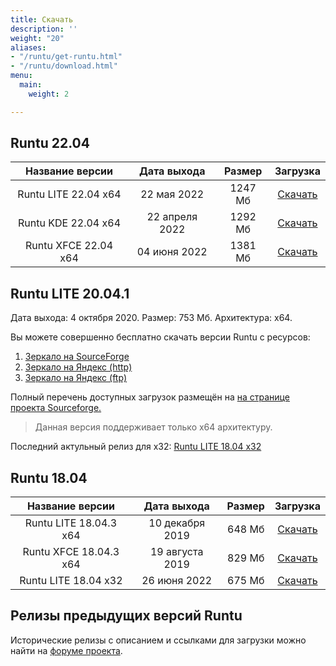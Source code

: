 ```yaml
---
title: Скачать
description: ''
weight: "20"
aliases:
- "/runtu/get-runtu.html"
- "/runtu/download.html"
menu:
  main:
    weight: 2

---
```

## Runtu 22.04

| Название версии | Дата выхода | Размер | Загрузка |
| :---: | :---: | :---: | :---: |
| Runtu LITE 22.04 x64 | 22 мая 2022 | 1247 Мб | [Скачать](https://sourceforge.net/projects/runtu/files/runtu%2022.04/LITE/runtu-lite-22.04-amd64_20220522.iso/download) |
| Runtu KDE 22.04 x64 | 22 апреля 2022 | 1292 Мб | [Скачать](https://sourceforge.net/projects/runtu/files/runtu%2022.04/KDE/runtu-kde-22.04-amd64_20220422.iso/download) |
| Runtu XFCE 22.04 x64 | 04 июня 2022 | 1381 Мб | [Скачать](https://sourceforge.net/projects/runtu/files/runtu%2022.04/XFCE/runtu-xfce-22.04-amd64_20220604.iso/download) |

## Runtu LITE 20.04.1

Дата выхода: 4 октября 2020. Размер: 753 Мб. Архитектура: х64.

Вы можете совершенно бесплатно скачать версии Runtu с ресурсов:

1. [Зеркало на SourceForge](https://sourceforge.net/projects/runtu/files/runtu%2020.04/LITE/runtu-lite-20.04.1-amd64_202010.iso/download)
2. [Зеркало на Яндекс (http)](https://mirror.yandex.ru/runtu/runtu%2020.04/LITE/runtu-lite-20.04.1-amd64_202010.iso)
3. [Зеркало на Яндекс (ftp)](ftp://mirror.yandex.ru/runtu/runtu%2020.04/LITE/runtu-lite-20.04.1-amd64_202010.iso)

Полный перечень доступных загрузок размещён на [на странице проекта Sourceforge.](https://sourceforge.net/projects/runtu/files/)

> Данная версия поддерживает только x64 архитектуру.

Последний актульный релиз для x32:   [Runtu LITE 18.04 x32](https://forum.runtu.org/index.php/topic,8491.0.html)

## Runtu 18.04

| Название версии | Дата выхода | Размер | Загрузка |
| :---: | :---: | :---: | :---: |
| Runtu LITE 18.04.3 x64 | 10 декабря 2019 | 648 Мб | [Скачать](https://sourceforge.net/projects/runtu/files/runtu%2018.04/LITE/runtu-lite-18.04.3-amd64_20191210.iso/download) |
| Runtu XFCE 18.04.3 x64 | 19 августа 2019 | 829 Мб | [Скачать](https://sourceforge.net/projects/runtu/files/runtu%2018.04/XFCE/runtu-xfce-18.04.3-amd64_20190819.iso/download) |
| Runtu LITE 18.04 x32 | 26 июня 2022 | 675 Мб | [Скачать](https://sourceforge.net/projects/runtu/files/runtu%2018.04/LITE/runtu-lite-18.04-i386_20220626.iso/download) |

## Релизы предыдущих версий Runtu

Исторические релизы с описанием и ссылками для загрузки можно найти на [форуме проекта](http://forum.runtu.org/index.php/board,29.0.html).